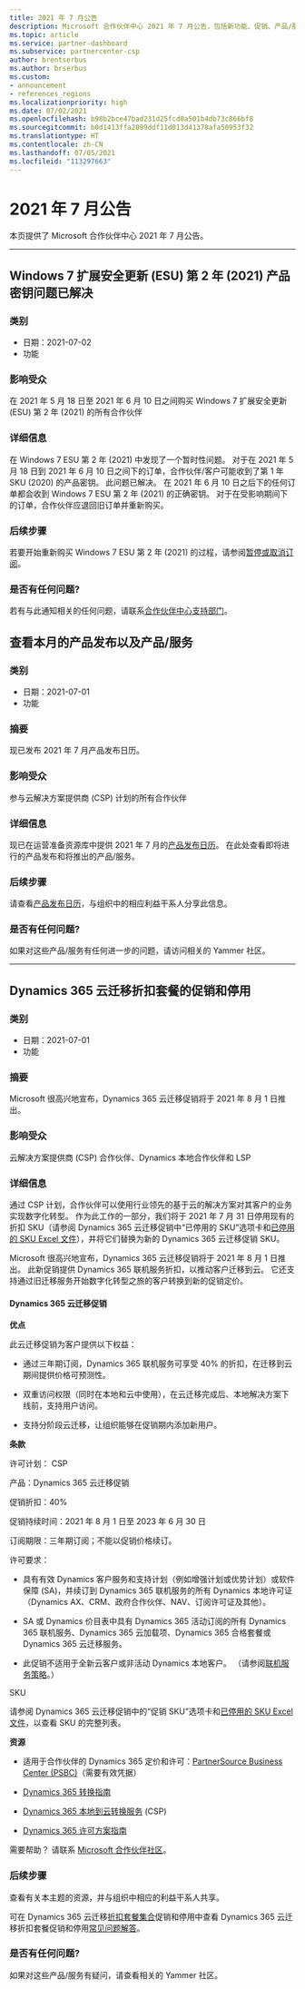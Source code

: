 ```yaml
---
title: 2021 年 7 月公告
description: Microsoft 合作伙伴中心 2021 年 7 月公告，包括新功能、促销、产品/服务、市场或对现有产品/服务的更改。
ms.topic: article
ms.service: partner-dashboard
ms.subservice: partnercenter-csp
author: brentserbus
ms.author: brserbus
ms.custom:
- announcement
- references_regions
ms.localizationpriority: high
ms.date: 07/02/2021
ms.openlocfilehash: b98b2bce47bad231d25fcd0a501b4db73c866bf8
ms.sourcegitcommit: b0d1413ffa2099ddf11d013d41378afa50953f32
ms.translationtype: HT
ms.contentlocale: zh-CN
ms.lasthandoff: 07/05/2021
ms.locfileid: "113297663"
---
```

# <a name="july-2021-announcements"></a>2021 年 7 月公告

本页提供了 Microsoft 合作伙伴中心 2021 年 7 月公告。

________________
## <a name="windows-7-extended-security-updates-esu-year-2-2021-product-key-issue-resolved"></a><a name="3"></a>Windows 7 扩展安全更新 (ESU) 第 2 年 (2021) 产品密钥问题已解决

### <a name="categories"></a>类别

- 日期：2021-07-02
- 功能
 
### <a name="impacted-audience"></a>影响受众

在 2021 年 5 月 18 日至 2021 年 6 月 10 日之间购买 Windows 7 扩展安全更新 (ESU) 第 2 年 (2021) 的所有合作伙伴

### <a name="details"></a>详细信息

在 Windows 7 ESU 第 2 年 (2021) 中发现了一个暂时性问题。 对于在 2021 年 5 月 18 日到 2021 年 6 月 10 日之间下的订单，合作伙伴/客户可能收到了第 1 年 SKU (2020) 的产品密钥。 此问题已解决。 在 2021 年 6 月 10 日之后下的任何订单都会收到 Windows 7 ESU 第 2 年 (2021) 的正确密钥。 对于在受影响期间下的订单，合作伙伴应退回旧订单并重新购买。

### <a name="next-steps"></a>后续步骤

若要开始重新购买 Windows 7 ESU 第 2 年 (2021) 的过程，请参阅[暂停或取消订阅](../create-a-new-subscription.md#suspend-or-cancel-a-subscription)。

### <a name="questions"></a>是否有任何问题?

若有与此通知相关的任何问题，请联系[合作伙伴中心支持部门](https://partner.microsoft.com/support/?stage=1)。


## <a name="view-this-months-product-launches-and-offers"></a><a name="2"></a>查看本月的产品发布以及产品/服务

### <a name="categories"></a>类别

- 日期：2021-07-01
- 功能

### <a name="summary"></a>摘要

现已发布 2021 年 7 月产品发布日历。

### <a name="impacted-audience"></a>影响受众

参与云解决方案提供商 (CSP) 计划的所有合作伙伴

### <a name="details"></a>详细信息

现已在运营准备资源库中提供 2021 年 7 月的[产品发布日历](https://partner.microsoft.com/resources/collection/product-launch-calendar-collection#/)。 在此处查看即将进行的产品发布和将推出的产品/服务。

### <a name="next-steps"></a>后续步骤

请查看[产品发布日历](https://partner.microsoft.com/resources/collection/product-launch-calendar-collection#/)，与组织中的相应利益干系人分享此信息。  

### <a name="questions"></a>是否有任何问题?

如果对这些产品/服务有任何进一步的问题，请访问相关的 Yammer 社区。

________________
## <a name="dynamics-365-cloud-migration-promotion-and-retirement-of-discounted-offers"></a><a name="1"></a>Dynamics 365 云迁移折扣套餐的促销和停用

### <a name="categories"></a>类别

- 日期：2021-07-01
- 功能

### <a name="summary"></a>摘要

Microsoft 很高兴地宣布，Dynamics 365 云迁移促销将于 2021 年 8 月 1 日推出。

### <a name="impacted-audience"></a>影响受众

云解决方案提供商 (CSP) 合作伙伴、Dynamics 本地合作伙伴和 LSP

### <a name="details"></a>详细信息

通过 CSP 计划，合作伙伴可以使用行业领先的基于云的解决方案对其客户的业务实现数字化转型。 作为此工作的一部分，我们将于 2021 年 7 月 31 日停用现有的折扣 SKU（请参阅 Dynamics 365 云迁移促销中“已停用的 SKU”选项卡和[已停用的 SKU Excel 文件](https://partner.microsoft.com/resources/detail/dynamics-365-cloud-promotion-retired-skus-xls)），并将它们替换为新的 Dynamics 365 云迁移促销 SKU。

Microsoft 很高兴地宣布，Dynamics 365 云迁移促销将于 2021 年 8 月 1 日推出。 此新促销提供 Dynamics 365 联机服务折扣，以推动客户迁移到云。 它还支持通过旧迁移服务开始数字化转型之旅的客户转换到新的促销定价。

#### <a name="dynamics-365-cloud-migration-promotion"></a>Dynamics 365 云迁移促销

**优点**

此云迁移促销为客户提供以下权益：  

- 通过三年期订阅，Dynamics 365 联机服务可享受 40% 的折扣，在迁移到云期间提供价格可预测性。

- 双重访问权限（同时在本地和云中使用），在云迁移完成后、本地解决方案下线前，支持用户访问。

- 支持分阶段云迁移，让组织能够在促销期内添加新用户。

**条款**

许可计划： CSP

产品：Dynamics 365 云迁移促销

促销折扣：40%

促销持续时间：2021 年 8 月 1 日至 2023 年 6 月 30 日

订阅期限：三年期订阅；不能以促销价格续订。

许可要求：

- 具有有效 Dynamics 客户服务和支持计划（例如增强计划或优势计划）或软件保障 (SA)，并续订到 Dynamics 365 联机服务的所有 Dynamics 本地许可证（Dynamics AX、CRM、政府合作伙伴、NAV、订阅许可证及其他）。

- SA 或 Dynamics 价目表中具有 Dynamics 365 活动订阅的所有 Dynamics 365 联机服务、Dynamics 365 云加载项、Dynamics 365 合格套餐或 Dynamics 365 云迁移服务。

- 此促销不适用于全新云客户或非活动 Dynamics 本地客户。 （请参阅[联机服务策略](https://www.microsoft.com/licensing/terms/productoffering/MicrosoftDynamics365Services/EAEAS)。）

SKU

请参阅 Dynamics 365 云迁移促销中的“促销 SKU”选项卡和[已停用的 SKU Excel文件](https://partner.microsoft.com/resources/detail/dynamics-365-cloud-promotion-retired-skus-xls)，以查看 SKU 的完整列表。

**资源**

- 适用于合作伙伴的 Dynamics 365 定价和许可：[PartnerSource Business Center (PSBC)](https://businesscenter.mbs.microsoft.com/#contentdetail/Dyn365PricingandLicensing)（需要有效凭据）

- [Dynamics 365 转换指南](https://mbs2.microsoft.com/fileexchange/?fileID=1324bd08-98ab-4de1-aa9d-4d9e8902c6a6)

- [Dynamics 365 本地到云转换服务](https://mbs2.microsoft.com/fileexchange/?fileID=53e8d8af-e8c5-4e7e-99b6-e81baa026275) (CSP)

- [Dynamics 365 许可方案指南](https://mbs2.microsoft.com/fileexchange/?fileID=b82e7dad-46e5-475d-a23e-6bcee17cb5ea)

需要帮助？ 请联系 [Microsoft 合作伙伴社区](https://www.microsoftpartnercommunity.com/t5/Pricing-Licensing-Incentives/bd-p/PricingLicensingIncentives)。

### <a name="next-steps"></a>后续步骤

查看有关本主题的资源，并与组织中相应的利益干系人共享。  

可在 Dynamics 365 云迁移[折扣套餐集合](https://partner.microsoft.com/resources/collection/dynamics-365-cloud-migration-promotion-and-retirement-of-discounted-offers#/)促销和停用中查看 Dynamics 365 云迁移折扣套餐促销和停用[常见问题解答](https://partner.microsoft.com/resources/detail/faqs-on-d365-cloud-migration-promotion-and-retirement-of-discounted-offers-pdf)。

### <a name="questions"></a>是否有任何问题?

如果对这些产品/服务有疑问，请查看相关的 Yammer 社区。
